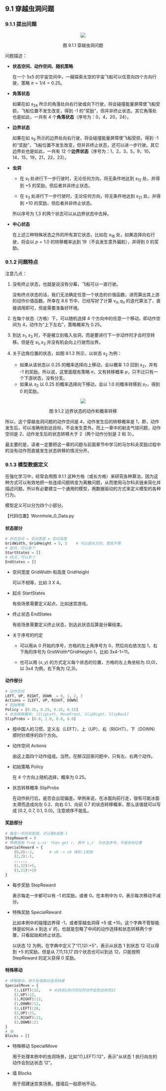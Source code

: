 ## 9.1 穿越虫洞问题


### 9.1.1 提出问题

<center>
<img src="./img/ship-1.png">

图 9.1.1 穿越虫洞问题
</center>

问题描述：

- **状态空间、动作空间、随机策略**

    在一个 5x5 的宇宙空间中，一艘探索太空的宇宙飞船可以任意向四个方向行驶，策略 $\pi=1/4=0.25$。

- **角落状态**

    如果在如 $s_{24}$ 所示的角落处向右行驶或向下行驶，将会碰撞能量屏障使飞船受损，飞船位置不发生改变，得到 -1 的“奖励”，但并非终止状态。其它角落处也是如此，一共有 4 个**角落状态**（序号为：0，4，20，24）。

- **边界状态**

    如果在如 $s_9$ 所示的边界处向右行驶，将会碰撞能量屏障使飞船受损，得到 -1 的“奖励”，飞船位置不发生改变，但并非终止状态，还可以进一步行驶。其它边界处也是如此，一共有 12 个**边界状态**（序号为：1，2，3，5，9，10，14，15，19，21，22，23）。

- **虫洞**

    - 在 $s_1$ 处进行下一步行驶时，无论任何方向，将无条件地达到 $s_{12}$ 处，并得到 +5 的奖励，但后者并非终止状态。

    - 在 $s_3$ 处进行下一步行驶时，无论任何方向，将无条件地达到 $s_{21}$ 处，并得到 +10 的奖励，但后者并非终止状态。

    所以序号为 1,3 的两个状态可以从边界状态中去掉。

- **中心状态**

    在上述三种特殊状态之外的所有其它状态，比如在 $s_{18}$ 处，如果选择向右行驶，将会以 $p=1.0$ 的转移概率达到 19（不会发生意外偏航），并得到 0 的奖励。


### 9.1.2 问题特点

注意几点：

1. 没有终止状态，也就是说没有分幕，飞船可以一直行驶。
    
    没有终点状态的话，我们无法确定任意一个状态的价值函数，进而算出其上游的动作价值函数。所幸在 8.6 节中，已经写好了计算 $v_\pi,q_\pi$ 的迭代算法了，直接调用即可，但是需要准备好环境。

2. 在每个状态（方格）下，可以随机选择 4 个方向中的任意一个移动，即动作空间为 4，动作为“上下左右”，策略概率为 0.25。
3. 到达 $s_1,s_3$ 时，不是被立刻吸入虫洞，而是要进行下一步动作时才会时空转移。但是在 $s_1,s_3$ 并没有机会向上行驶而出界。
4. 关于边角位置的状态，如图 9.1.2 所示，以状态 $s_2$ 为例：
    - 如果从该状态以 0.25 的概率选择向上移动，会以概率 1.0 回到 $s_2$，并有 -1 的奖励。所以说，这里面既有策略 $\pi$，又有转移概率 $p$，只不过只有一个下游状态，没有分支。
    - 如果从 $s_2$ 以 0.25 的概率选择向下移动，会以 1.0 的概率转移到 $s_7$，得到 0 的奖励。
<center>
<img src="./img/ship-2.png">

图 9.1.2 边界状态的动作和概率转移
</center>

所以，这个穿越虫洞问题的动作空间是 4，动作发生后的转移概率是 1，即，动作发生后，可以准确地到达目标，不会发生意外。而上一章中的射击气球问题，动作空间是 2，动作发生后的状态转移大于 2（两个动作分别是 2 和 3）。

最主要的是，读者一定要把这一章的问题与前面章节中学习的马尔科夫奖励过程中的没有动作而直接发生状态转移的情况分开。


### 9.1.3 模型数据定义

在强化学习中，经常会用图 9.1.1 这种方格（或长方格）来研究各种算法，因为这种方式可以有效地把一些连续问题转变为离散问题，从而使用马尔科夫链来简化并描述问题。所以有必要建立一个通用的模型，用数据驱动的方式来定义模型的各种行为。

模型定义可以分为四个小部分。

【代码位置】Wormhole_0_Data.py

#### 状态部分

```Python
# 状态空间 = 空间宽度 x 空间高度
GridWidth, GridHeight = 5, 5    # 可以是长方形，宽高不等
# 起点，可以多个
StartStates = []
# 终点，可以多个
EndStates = []
```
- 空间宽度 GridWidth 和高度 GridHeight
    
    可以不相等，比如 3 X 4。

- 起点 StartStates

    有些场景需要定义起点，比如迷宫游戏。

- 终止状态 EndStates

    有些场景需要定义终止状态，到达此状态后算是分幕结束。

- 关于序号的约定

    - 可以用从 0 开始的序号，方格的左上角序号为 0，然后向右依次加 1，右下角的序号为 GridWidth*GridHeight-1，比如 3x4-1=11。

    - 也可以用 $(x,y)$ 的方式定义每个状态的位置，方格的左上角坐标为 (0,0)，以 3x4 为例，右下角为 (2,3)。

#### 动作部分
```Python
# 动作空间
LEFT, UP, RIGHT, DOWN  = 0, 1, 2, 3
Actions = [LEFT, UP, RIGHT, DOWN]
# 初始策略
Policy = [0.25, 0.25, 0.25, 0.25]
# 状态转移概率: [SlipLeft, MoveFront, SlipRight, SlipBack]
SlipProbs = [0.0, 1.0, 0.0, 0.0]
```
- 按中国人的习惯，定义左（LEFT）、上（UP）、右（RIGHT）、下（DOWN）顺时针顺序的四个方向。
- 动作空间 Actions 

    由这上面四个动作组成。当然，在醉汉回家问题中，只有左、右两个动作。

- 初始策略 Policy

    在 4 个方向上随机选择，概率为 0.25。

- 状态转移概率 SlipProbs

    在动作执行后，是否会出现偏差。举例来说，在冰面向前行走，很有可能冰面太滑而造成向左 0.2、向右 0.1、向前 0.7 的状态转移概率，那么该值就可以写成 [0.2, 0.7, 0.1, 0.0]。注意顺序不能乱。

#### 奖励部分

```Python
# 每走一步的奖励值，可以是0或者-1
StepReward = 0
# 特殊奖励 from s->s' then get r, 其中 s,s' 为状态序号，不是坐标位置
SpecialReward = {
    (0,0):-1,       # s0 -> s0 得到-1奖励
    (2,2):-1,
    ......
    (1,12):+5,
    (3,21):+10
}
```
- 每步奖励 StepReward 
    
    表示每走一步都可以有 -1 的奖励，或者 0。在本例中为 0，表示每次移动不减分。

- 特殊奖励 SpecialReward

    比如本例中的碰撞边界得 -1，或者穿越虫洞得 +5 或 +10。这个字典不管智能体是如何从 $s$ 到达 $s'$ 的，也就是忽略了中间的动作选择和状态转移两个步骤，只看起始和终止状态。

    以状态 12 为例，在字典中定义了“(1,12):+5”，表示从状态 1 到状态 12 可以得到 +5 的奖励。但是从 7,11,13,17 四个状态也可以到达 12，只能按照 StepReward 的定义获得 0 奖励。

#### 特殊移动

```Python
# 特殊移动，用于处理类似虫洞场景
SpecialMove = {
    (1,LEFT):12,    # 从状态1执行向左的动作会到达状态12
    (1,UP):12,
    (1,RIGHT):12,
    (1,DOWN):12,
    (3,LEFT):20,
    (3,UP):21,
    (3,RIGHT):21,
    (3,DOWN):21
}
# 墙
Blocks = []
```

- 特殊移动 SpecialMove

    用于处理本例中的虫洞场景，比如“(1,LEFT):12”，表示“从状态 1 执行向左的动作会到达状态 12”。
- 墙 Blocks

    用于搭建迷宫类场景。撞墙后一般原地不动。

